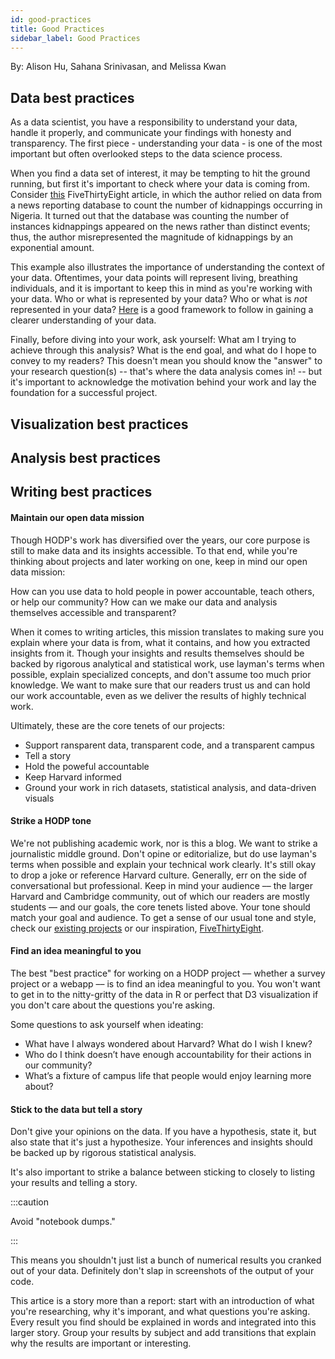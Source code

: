 ```yaml
---
id: good-practices
title: Good Practices
sidebar_label: Good Practices
---
```


By: Alison Hu, Sahana Srinivasan, and Melissa Kwan


## Data best practices

As a data scientist, you have a responsibility to understand your data, handle it properly, and communicate your findings with honesty and transparency. The first piece - understanding your data - is one of the most important but often overlooked steps to the data science process.

When you find a data set of interest, it may be tempting to hit the ground running, but first it's important to check where your data is coming from. Consider [this](https://fivethirtyeight.com/features/nigeria-kidnapping/) FiveThirtyEight article, in which the author relied on data from a news reporting database to count the number of kidnappings occurring in Nigeria. It turned out that the database was counting the number of instances kidnappings appeared on the news rather than distinct events; thus, the author misrepresented the magnitude of kidnappings by an exponential amount.

This example also illustrates the importance of understanding the context of your data. Oftentimes, your data points will represent living, breathing individuals, and it is important to keep this in mind as you're working with your data. Who or what is represented by your data? Who or what is *not* represented in your data? [Here](https://gijn.org/2017/03/27/data-biographies-getting-to-know-your-data/) is a good framework to follow in gaining a clearer understanding of your data.

Finally, before diving into your work, ask yourself: What am I trying to achieve through this analysis? What is the end goal, and what do I hope to convey to my readers? This doesn't mean you should know the "answer" to your research question(s) -- that's where the data analysis comes in! -- but it's important to acknowledge the motivation behind your work and lay the foundation for a successful project.

## Visualization best practices

## Analysis best practices

## Writing best practices

#### Maintain our open data mission

Though HODP's work has diversified over the years, our core purpose is still to make data and its insights accessible. To that end, while you're thinking about projects and later working on one, keep in mind our open data mission:

How can you use data to hold people in power accountable, teach others, or help our community? How can we make our data and analysis themselves accessible and transparent?

When it comes to writing articles, this mission translates to making sure you explain where your data is from, what it contains, and how you extracted insights from it. 
Though your insights and results themselves should be backed by rigorous analytical and statistical work, use layman's terms when possible, explain specialized concepts, and don't assume too much prior knowledge. 
We want to make sure that our readers trust us and can hold our work accountable, even as we deliver the results of highly technical work.

Ultimately, these are the core tenets of our projects:
- Support ransparent data, transparent code, and a transparent campus
- Tell a story
- Hold the poweful accountable
- Keep Harvard informed
- Ground your work in rich datasets, statistical analysis, and data-driven visuals

#### Strike a HODP tone

We're not publishing academic work, nor is this a blog. We want to strike a journalistic middle ground. 
Don't opine or editorialize, but do use layman's terms when possible and explain your technical work clearly. It's still okay to drop a joke or reference Harvard culture. 
Generally, err on the side of conversational but professional. Keep in mind your audience –– the larger Harvard and Cambridge community, out of which our readers are mostly students –– and our goals, the core tenets listed above. Your tone should match your goal and audience.
To get a sense of our usual tone and style, check our [existing projects](https://www.hodp.org/projects) or our inspiration, [FiveThirtyEight](https://fivethirtyeight.com/). 

#### Find an idea meaningful to you

The best "best practice" for working on a HODP project –– whether a survey project or a webapp –– is to find an idea meaningful to you. 
You won't want to get in to the nitty-gritty of the data in R or perfect that D3 visualization if you don't care about the questions you're asking.

Some questions to ask yourself when ideating:
- What have I always wondered about Harvard? What do I wish I knew?
- Who do I think doesn’t have enough accountability for their actions in our community?
- What’s a fixture of campus life that people would enjoy learning more about?

#### Stick to the data but tell a story

Don't give your opinions on the data. If you have a hypothesis, state it, but also state that it's just a hypothesize. Your inferences and insights should be backed up by rigorous statistical analysis. 

It's also important to strike a balance between sticking to closely to listing your results and telling a story. 

:::caution

Avoid "notebook dumps."

:::

This means you shouldn't just list a bunch of numerical results you cranked out of your data. Definitely don't slap in screenshots of the output of your code. 

This artice is a story more than a report: start with an introduction of what you're researching, why it's imporant, and what questions you're asking. 
Every result you find should be explained in words and integrated into this larger story. Group your results by subject and add transitions that explain why the results are important or interesting.





